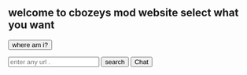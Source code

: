 ## welcome to cbozeys mod website select what you want 
<button type="button" onclick="alert('you are at christopher bozemans aka cbozey_boy19 cheat hub this is where i post the cheats i made and post unblocked websites and my unblocked google search mod')">where am i?</button>  

<input class="form-control" id="siteEntry" placeholder="enter any url ." data-toggle="tooltip">    <button type="button" onclick="alert('search is not working right now sorry')">search</button>
<button onclick="window.location.href='cbozeyboy199.github.io/chat/'">Chat</button>

	

	



